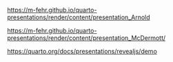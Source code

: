https://m-fehr.github.io/quarto-presentations/render/content/presentation_Arnold

https://m-fehr.github.io/quarto-presentations/render/content/presentation_McDermott/

https://quarto.org/docs/presentations/revealjs/demo
